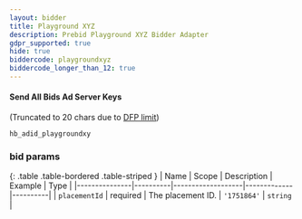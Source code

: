 ```yaml
---
layout: bidder
title: Playground XYZ
description: Prebid Playground XYZ Bidder Adapter
gdpr_supported: true
hide: true
biddercode: playgroundxyz
biddercode_longer_than_12: true
---
```


#### Send All Bids Ad Server Keys

(Truncated to 20 chars due to [DFP limit](https://support.google.com/dfp_premium/answer/1628457?hl=en#Key-values))

`hb_adid_playgroundxy`

### bid params

{: .table .table-bordered .table-striped }
| Name          | Scope    | Description       | Example     | Type     |
|---------------|----------|-------------------|-------------|----------|
| `placementId` | required | The placement ID. | `'1751864'` | `string` |
